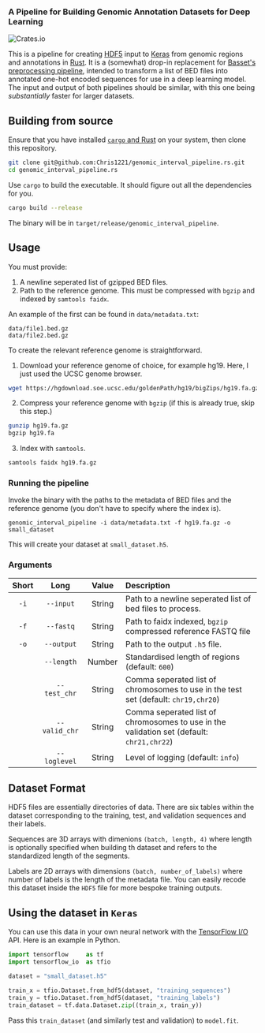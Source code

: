 ### A Pipeline for Building Genomic Annotation Datasets for Deep Learning

![Crates.io](https://img.shields.io/crates/v/genomic_interval_pipeline?style=for-the-badge)

This is a pipeline for creating [HDF5](https://www.hdfgroup.org/solutions/hdf5) input to [Keras](https://keras.io/) from genomic regions and annotations in [Rust](https://www.rust-lang.org). It is a (somewhat) drop-in replacement for [Basset's preprocessing pipeline](https://github.com/davek44/Basset/blob/master/docs/preprocess.md), intended to transform a list of BED files into annotated one-hot encoded sequences for use in a deep learning model. The input and output of both pipelines should be similar, with this one being *substantially* faster for larger datasets.

## Building from source

Ensure that you have installed [`cargo` and Rust](https://doc.rust-lang.org/cargo/getting-started/installation.html) on your system, then clone this repository. 

```sh
git clone git@github.com:Chris1221/genomic_interval_pipeline.rs.git
cd genomic_interval_pipeline.rs
```

Use `cargo` to build the executable. It should figure out all the dependencies for you.

```sh
cargo build --release
```

The binary will be in `target/release/genomic_interval_pipeline`.

## Usage

You must provide:

1. A newline seperated list of gzipped BED files.
2. Path to the reference genome. This must be compressed with `bgzip` and indexed by `samtools faidx`. 

An example of the first can be found in `data/metadata.txt`:

```
data/file1.bed.gz
data/file2.bed.gz
```

To create the relevant reference genome is straightforward. 

1. Download your reference genome of choice, for example hg19. Here, I just used the UCSC genome browser. 

```sh
wget https://hgdownload.soe.ucsc.edu/goldenPath/hg19/bigZips/hg19.fa.gz
```

2. Compress your reference genome with `bgzip` (if this is already true, skip this step.)

```sh
gunzip hg19.fa.gz
bgzip hg19.fa
```

3. Index with `samtools`.

```sh
samtools faidx hg19.fa.gz
```

### Running the pipeline

Invoke the binary with the paths to the metadata of BED files and the reference genome (you don't have to specify where the index is). 

```
genomic_interval_pipeline -i data/metadata.txt -f hg19.fa.gz -o small_dataset
```

This will create your dataset at `small_dataset.h5`.

### Arguments


| Short | Long | Value | Description | 
| :-:   | :-:  | :-: | :-- |
| `-i` | `--input` | String | Path to a newline seperated list of bed files to process. | 
| `-f` | `--fastq` | String | Path to faidx indexed, `bgzip` compressed reference FASTQ file |
| `-o` | `--output` | String | Path to the output `.h5` file. |
|     |  `--length` | Number | Standardised length of regions (default: `600`) |
|     | `--test_chr` | String| Comma seperated list of chromosomes to use in the test set (default: `chr19,chr20`) | 
|     | `--valid_chr` | String| Comma seperated list of chromosomes to use in the validation set (default: `chr21,chr22`) | 
|     | `--loglevel` | String | Level of logging (default: `info`) | 

## Dataset Format

HDF5 files are essentially directories of data. There are six tables within the dataset corresponding to the training, test, and validation sequences and their labels. 

Sequences are 3D arrays with dimenions `(batch, length, 4)` where length is optionally specified when building th dataset and refers to the standardized length of the segments. 

Labels are 2D arrays with dimensions `(batch, number_of_labels)` where number of labels is the length of the metadata file. You can easily recode this dataset inside the `HDF5` file for more bespoke training outputs.

## Using the dataset in `Keras`

You can use this data in your own neural network with the [TensorFlow I/O](https://www.tensorflow.org/io) API. Here is an example in Python.

```py
import tensorflow     as tf
import tensorflow_io  as tfio

dataset = "small_dataset.h5"

train_x = tfio.Dataset.from_hdf5(dataset, "training_sequences")
train_y = tfio.Dataset.from_hdf5(dataset, "training_labels")
train_dataset = tf.data.Dataset.zip((train_x, train_y))
```

Pass this `train_dataset` (and similarly test and validation) to `model.fit`. 
